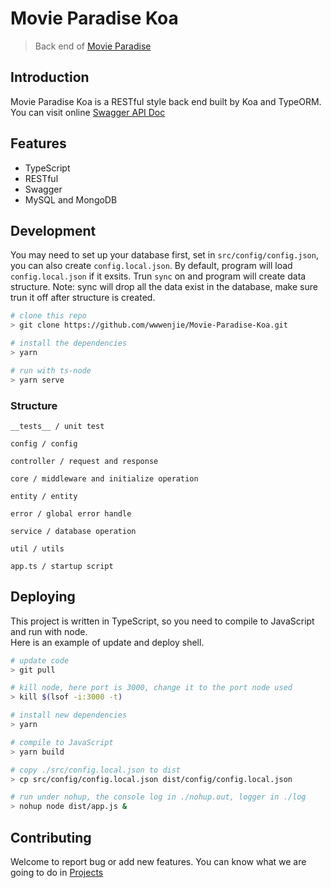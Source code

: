 # Movie Paradise Koa

> Back end of [Movie Paradise](https://github.com/wwwenjie/movie-paradise)

## Introduction

Movie Paradise Koa is a RESTful style back end built by Koa and TypeORM.  
You can visit online [Swagger API Doc](https://api.movie.jinwenjie.me/swagger-html)

## Features

- TypeScript
- RESTful
- Swagger
- MySQL and MongoDB

## Development

You may need to set up your database first, set in `src/config/config.json`, you can also create `config.local.json`. By default, program will load `config.local.json` if it exsits. Trun `sync` on and program will create data structure. Note: sync will drop all the data exist in the database, make sure trun it off after structure is created.

```bash
# clone this repo
> git clone https://github.com/wwwenjie/Movie-Paradise-Koa.git

# install the dependencies
> yarn

# run with ts-node
> yarn serve
```

### Structure

```
__tests__ / unit test

config / config

controller / request and response

core / middleware and initialize operation

entity / entity

error / global error handle

service / database operation

util / utils

app.ts / startup script
```

## Deploying

This project is written in TypeScript, so you need to compile to JavaScript and run with node.  
Here is an example of update and deploy shell.

```bash
# update code
> git pull

# kill node, here port is 3000, change it to the port node used
> kill $(lsof -i:3000 -t)

# install new dependencies
> yarn

# compile to JavaScript
> yarn build

# copy ./src/config.local.json to dist
> cp src/config/config.local.json dist/config/config.local.json

# run under nohup, the console log in ./nohup.out, logger in ./log
> nohup node dist/app.js &
```

## Contributing

Welcome to report bug or add new features. You can know what we are going to do in [Projects](https://github.com/wwwenjie/Movie-Paradise-Koa/projects)
